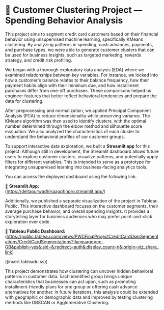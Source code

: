 # 🧠 Customer Clustering Project — Spending Behavior Analysis

This project aims to segment credit card customers based on their financial behavior using unsupervised machine learning, specifically KMeans clustering. By analyzing patterns in spending, cash advances, payments, and purchase types, we were able to generate customer clusters that can be used for business insights, such as targeted marketing, rewards strategy, and credit risk profiling.

We began with a thorough exploratory data analysis (EDA) where we examined relationships between key variables. For instance, we looked into how a customer's balance relates to their balance frequency, how their payment habits align with their minimum due, and how installment purchases differ from one-off purchases. These comparisons helped us engineer features that better reflect behavioral tendencies and prepare the data for clustering.

After preprocessing and normalization, we applied Principal Component Analysis (PCA) to reduce dimensionality while preserving variance. The KMeans algorithm was then used to identify clusters, with the optimal number determined through the elbow method and silhouette score evaluation. We also analyzed the characteristics of each cluster to understand the behavioral profiles of our customer groups.

To support interactive data exploration, we built a **Streamlit app** for this project. Although still in development, the Streamlit dashboard allows future users to explore customer clusters, visualize patterns, and potentially apply filters for different variables. This is intended to serve as a prototype for integrating unsupervised learning into business-facing analytics tools.

You can access the deployed dashboard using the following link:

🔗 **Streamlit App:**  
(https://deltapurwadhikaappfinpro.streamlit.app/)

Additionally, we published a separate visualization of the project in Tableau Public. This interactive dashboard focuses on the customer segments, their average purchase behavior, and overall spending insights. It provides a storytelling layer for business audiences who may prefer point-and-click exploration over code.

🔗 **Tableau Public Dashboard:**  
(https://public.tableau.com/views/PWDFinalProjectCreditCardUserSegmentations/CreditCardSegmentations?:language=en-GB&publish=yes&:sid=&:redirect=auth&:display_count=n&:origin=viz_share_link)

((insert tableadu ss))

This project demonstrates how clustering can uncover hidden behavioral patterns in customer data. Each identified group brings unique characteristics that businesses can act upon, such as promoting installment-friendly plans for one group or offering cash advance alternatives for another. In future iterations, this analysis could be extended with geographic or demographic data and improved by testing clustering methods like DBSCAN or Agglomerative Clustering.
